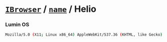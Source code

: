 # [`IBrowser`](/api/ua-parser-js/get-browser.md) / [`name`](../name.md) / Helio

### Lumin OS

```sh
Mozilla/5.0 (X11; Linux x86_64) AppleWebKit/537.36 (KHTML, like Gecko) Chrome/89.0.4389.72 Safari/537.36 Helio/0.98.20
```